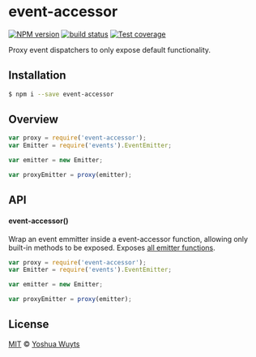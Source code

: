 # event-accessor
[![NPM version][npm-image]][npm-url]
[![build status][travis-image]][travis-url]
[![Test coverage][coveralls-image]][coveralls-url]

Proxy event dispatchers to only expose default functionality.

## Installation
```bash
$ npm i --save event-accessor
```

## Overview
```js
var proxy = require('event-accessor');
var Emitter = require('events').EventEmitter;

var emitter = new Emitter;

var proxyEmitter = proxy(emitter);
```

## API
#### event-accessor()
Wrap an event emmitter inside a event-accessor function, allowing only built-in
methods to be exposed. Exposes [all emitter functions](http://nodejs.org/api/events.html).
```js
var proxy = require('event-accessor');
var Emitter = require('events').EventEmitter;

var emitter = new Emitter;

var proxyEmitter = proxy(emitter);
```

## License
[MIT](https://tldrlegal.com/license/mit-license) ©
[Yoshua Wuyts](yoshuawuyts.com)

[npm-image]: https://img.shields.io/npm/v/event-accessor.svg?style=flat-square
[npm-url]: https://npmjs.org/package/event-accessor
[travis-image]: https://img.shields.io/travis/yoshuawuyts/event-accessor.svg?style=flat-square
[travis-url]: https://travis-ci.org/yoshuawuyts/event-accessor
[coveralls-image]: https://img.shields.io/coveralls/yoshuawuyts/event-accessor.svg?style=flat-square
[coveralls-url]: https://coveralls.io/r/yoshuawuyts/event-accessor?branch=master
